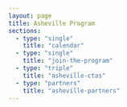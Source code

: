 ```yaml
---
layout: page
title: Asheville Program
sections:
  - type: "single"
    title: "calendar"
  - type: "single"
    title: "join-the-program"
  - type: "triple"
    title: "asheville-ctas"
  - type: "partners"
    title: "asheville-partners"
---
```

